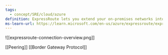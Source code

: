 ```yaml
---
tags:
  - concept/SRE/cloud/azure 
definition: ExpressRoute lets you extend your on-premises networks into the Microsoft cloud over a private connection with the help of a connectivity provider.
ms-learn-url: https://learn.microsoft.com/en-us/azure/expressroute/expressroute-introduction
---
```


![[expressroute-connection-overview.png]]

[[Peering]]
[[Border Gateway Protocol]]
